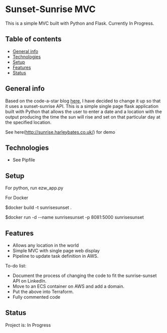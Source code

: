 # Sunset-Sunrise MVC
This is a simple MVC built with Python and Flask. Currently In Progress.

## Table of contents
* [General info](#general-info)
* [Technologies](#technologies)
* [Setup](#setup)
* [Features](#features)
* [Status](#status)

<a name="general-info"></a>
## General info

Based on the code-a-star blog [here](http://www.codeastar.com/flask-easy-web-app-python), I have decided to change it up so that it uses a sunset-sunrise API. This is a simple single page flask application built with Python that allows the user to enter a date and a location with the output producing the time the sun will rise and set on that particular day at the specified location. 

See here(http://sunrise.harleybates.co.uk/) for demo

<a name="technologies"></a>
## Technologies

* See Pipfile

<a name="setup"></a>
## Setup

For python, run ezw_app.py 

For Docker  

$docker build -t sunrisesunset .
 
$docker run -d --name sunrisesunset -p 8081:5000 sunrisesunset

<a name="features"></a>
## Features
* Allows any location in the world
* Simple MVC with single page web display
* Pipeline to update task definition in AWS.


To-do list: 
* Document the process of changing the code to fit the sunrise-sunset API on LinkedIn.
* Move to an ECS container on AWS and add a domain.
* Put the above into Terraform.
* Fully commented code

<a name="status"></a>
## Status
Project is: In Progress

